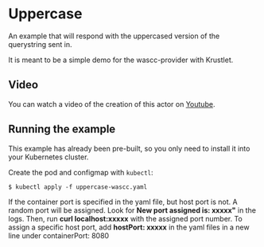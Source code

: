 # Uppercase

An example that will respond with the uppercased version of the querystring sent in.

It is meant to be a simple demo for the wascc-provider with Krustlet.

## Video

You can watch a video of the creation of this actor on [Youtube](https://www.youtube.com/watch?v=uy91W7OxHcQ).

## Running the example

This example has already been pre-built, so you only need to install it into your Kubernetes
cluster.

Create the pod and configmap with `kubectl`:

```shell
$ kubectl apply -f uppercase-wascc.yaml
```

If the container port is specified in the yaml file, but host port is not. A random port will be assigned. Look for **New port assigned is: xxxxx"** in the logs. Then, run **curl localhost:xxxxx** with the assigned port number.
To assign a specific host port, add **hostPort: xxxxx** in the yaml files in a new line under containerPort: 8080
